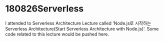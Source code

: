# 180826Serverless
I attended to Serverless Architecture Lecture called 'Node.js로 시작하는 Serverless Architecture(Start Serverless Architecture with Node.js)'. Some code related to this lecture would be pushed here.
